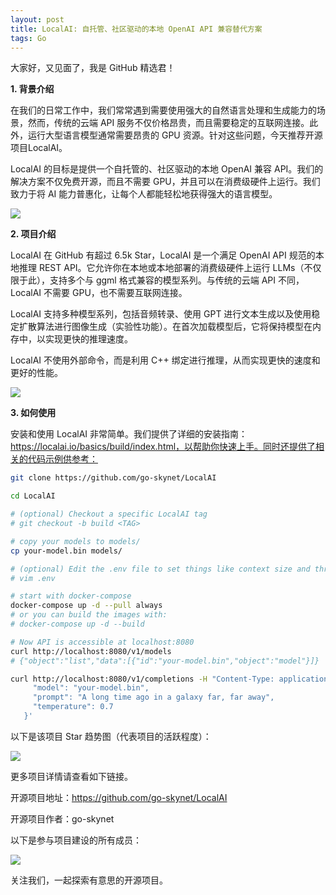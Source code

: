 ```yaml
---
layout: post
title: LocalAI: 自托管、社区驱动的本地 OpenAI API 兼容替代方案
tags: Go
---
```


大家好，又见面了，我是 GitHub 精选君！

**1. 背景介绍**

在我们的日常工作中，我们常常遇到需要使用强大的自然语言处理和生成能力的场景，然而，传统的云端 API 服务不仅价格昂贵，而且需要稳定的互联网连接。此外，运行大型语言模型通常需要昂贵的 GPU 资源。针对这些问题，今天推荐开源项目LocalAI。

LocalAI 的目标是提供一个自托管的、社区驱动的本地 OpenAI 兼容 API。我们的解决方案不仅免费开源，而且不需要 GPU，并且可以在消费级硬件上运行。我们致力于将 AI 能力普惠化，让每个人都能轻松地获得强大的语言模型。

![](https://user-images.githubusercontent.com/2420543/233147843-88697415-6dbf-4368-a862-ab217f9f7342.jpeg)

**2. 项目介绍**

LocalAI 在 GitHub 有超过 6.5k Star，LocalAI 是一个满足 OpenAI API 规范的本地推理 REST API。它允许你在本地或本地部署的消费级硬件上运行 LLMs（不仅限于此），支持多个与 ggml 格式兼容的模型系列。与传统的云端 API 不同，LocalAI 不需要 GPU，也不需要互联网连接。

LocalAI 支持多种模型系列，包括音频转录、使用 GPT 进行文本生成以及使用稳定扩散算法进行图像生成（实验性功能）。在首次加载模型后，它将保持模型在内存中，以实现更快的推理速度。

LocalAI 不使用外部命令，而是利用 C++ 绑定进行推理，从而实现更快的速度和更好的性能。

![](https://user-images.githubusercontent.com/2420543/234715439-98d12e03-d3ce-4f94-ab54-2b256808e05e.png)

**3. 如何使用**

安装和使用 LocalAI 非常简单。我们提供了详细的安装指南：https://localai.io/basics/build/index.html，以帮助你快速上手。同时还提供了相关的代码示例供参考：

````bash
git clone https://github.com/go-skynet/LocalAI

cd LocalAI

# (optional) Checkout a specific LocalAI tag
# git checkout -b build <TAG>

# copy your models to models/
cp your-model.bin models/

# (optional) Edit the .env file to set things like context size and threads
# vim .env

# start with docker-compose
docker-compose up -d --pull always
# or you can build the images with:
# docker-compose up -d --build

# Now API is accessible at localhost:8080
curl http://localhost:8080/v1/models
# {"object":"list","data":[{"id":"your-model.bin","object":"model"}]}

curl http://localhost:8080/v1/completions -H "Content-Type: application/json" -d '{
     "model": "your-model.bin",            
     "prompt": "A long time ago in a galaxy far, far away",
     "temperature": 0.7
   }'
````

以下是该项目 Star 趋势图（代表项目的活跃程度）：

![](https://api.star-history.com/svg?repos=go-skynet/LocalAI&type=Timeline)

更多项目详情请查看如下链接。

开源项目地址：https://github.com/go-skynet/LocalAI 

开源项目作者：go-skynet

以下是参与项目建设的所有成员：

![](https://contrib.rocks/image?repo=go-skynet/LocalAI)

关注我们，一起探索有意思的开源项目。

